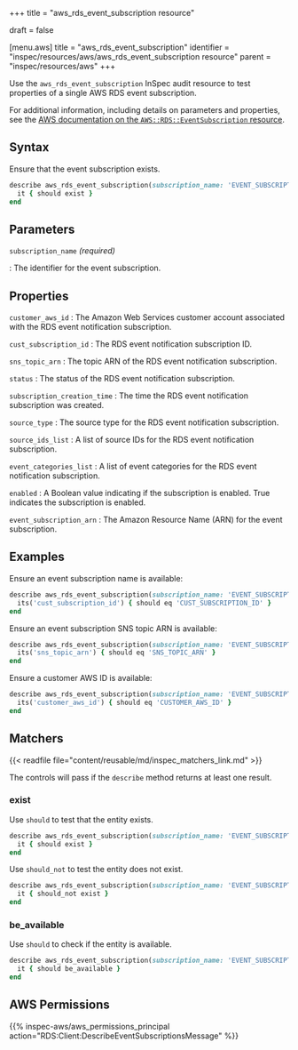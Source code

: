 +++
title = "aws_rds_event_subscription resource"

draft = false


[menu.aws]
title = "aws_rds_event_subscription"
identifier = "inspec/resources/aws/aws_rds_event_subscription resource"
parent = "inspec/resources/aws"
+++

Use the `aws_rds_event_subscription` InSpec audit resource to test properties of a single AWS RDS event subscription.

For additional information, including details on parameters and properties, see the [AWS documentation on the `AWS::RDS::EventSubscription` resource](https://docs.aws.amazon.com/AWSCloudFormation/latest/UserGuide/aws-resource-rds-eventsubscription.html).

## Syntax

Ensure that the event subscription exists.

```ruby
describe aws_rds_event_subscription(subscription_name: 'EVENT_SUBSCRIPTION_NAME') do
  it { should exist }
end
```

## Parameters

`subscription_name` _(required)_

: The identifier for the event subscription.

## Properties

`customer_aws_id`
: The Amazon Web Services customer account associated with the RDS event notification subscription.

`cust_subscription_id`
: The RDS event notification subscription ID.

`sns_topic_arn`
: The topic ARN of the RDS event notification subscription.

`status`
: The status of the RDS event notification subscription.

`subscription_creation_time`
: The time the RDS event notification subscription was created.

`source_type`
: The source type for the RDS event notification subscription.

`source_ids_list`
: A list of source IDs for the RDS event notification subscription.

`event_categories_list`
: A list of event categories for the RDS event notification subscription.

`enabled`
: A Boolean value indicating if the subscription is enabled. True indicates the subscription is enabled.

`event_subscription_arn`
: The Amazon Resource Name (ARN) for the event subscription.

## Examples

Ensure an event subscription name is available:

```ruby
describe aws_rds_event_subscription(subscription_name: 'EVENT_SUBSCRIPTION_NAME') do
  its('cust_subscription_id') { should eq 'CUST_SUBSCRIPTION_ID' }
end
```

Ensure an event subscription SNS topic ARN is available:

```ruby
describe aws_rds_event_subscription(subscription_name: 'EVENT_SUBSCRIPTION_NAME') do
  its('sns_topic_arn') { should eq 'SNS_TOPIC_ARN' }
end
```

Ensure a customer AWS ID is available:

```ruby
describe aws_rds_event_subscription(subscription_name: 'EVENT_SUBSCRIPTION_NAME') do
  its('customer_aws_id') { should eq 'CUSTOMER_AWS_ID' }
end
```

## Matchers

{{< readfile file="content/reusable/md/inspec_matchers_link.md" >}}

The controls will pass if the `describe` method returns at least one result.

### exist

Use `should` to test that the entity exists.

```ruby
describe aws_rds_event_subscription(subscription_name: 'EVENT_SUBSCRIPTION_NAME') do
  it { should exist }
end
```

Use `should_not` to test the entity does not exist.

```ruby
describe aws_rds_event_subscription(subscription_name: 'EVENT_SUBSCRIPTION_NAME') do
  it { should_not exist }
end
```

### be_available

Use `should` to check if the entity is available.

```ruby
describe aws_rds_event_subscription(subscription_name: 'EVENT_SUBSCRIPTION_NAME') do
  it { should be_available }
end
```

## AWS Permissions

{{% inspec-aws/aws_permissions_principal action="RDS:Client:DescribeEventSubscriptionsMessage" %}}
